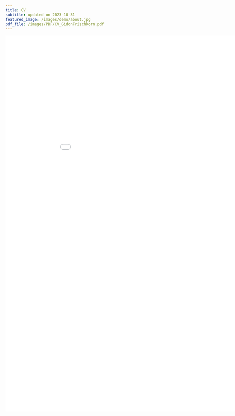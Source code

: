 ```yaml
---
title: CV
subtitle: updated on 2023-10-31 
featured_image: /images/demo/about.jpg
pdf_file: /images/PDF/CV_GidonFrischkorn.pdf
---
```


<iframe src="/images/PDF/CV_GidonFrischkorn.pdf" style="width:950px; height:1200px;" frameborder="0"></iframe>
